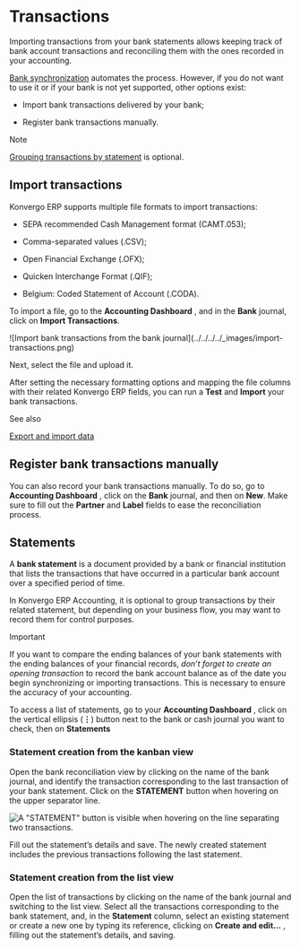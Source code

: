 # Transactions

Importing transactions from your bank statements allows keeping track of bank
account transactions and reconciling them with the ones recorded in your
accounting.

[Bank synchronization](bank_synchronization) automates the process.
However, if you do not want to use it or if your bank is not yet supported,
other options exist:

  * Import bank transactions delivered by your bank;

  * Register bank transactions manually.

<div class="alert alert-primary">
<p class="alert-title">
Note</p><p><a href="#transactions-statements"><span class="std std-ref">Grouping transactions by statement</span></a> is optional.</p>
</div>

## Import transactions

Konvergo ERP supports multiple file formats to import transactions:

  * SEPA recommended Cash Management format (CAMT.053);

  * Comma-separated values (.CSV);

  * Open Financial Exchange (.OFX);

  * Quicken Interchange Format (.QIF);

  * Belgium: Coded Statement of Account (.CODA).

To import a file, go to the **Accounting Dashboard** , and in the **Bank**
journal, click on **Import Transactions**.

![Import bank transactions from the bank journal](../../../../_images/import-
transactions.png)

Next, select the file and upload it.

After setting the necessary formatting options and mapping the file columns
with their related Konvergo ERP fields, you can run a **Test** and **Import** your
bank transactions.

<div class="alert alert-secondary">
<p class="alert-title">
See also</p><p><a href="../../../essentials/export_import_data">Export and import data</a></p>
</div>

## Register bank transactions manually

You can also record your bank transactions manually. To do so, go to
**Accounting Dashboard** , click on the **Bank** journal, and then on **New**.
Make sure to fill out the **Partner** and **Label** fields to ease the
reconciliation process.

## Statements

A **bank statement** is a document provided by a bank or financial institution
that lists the transactions that have occurred in a particular bank account
over a specified period of time.

In Konvergo ERP Accounting, it is optional to group transactions by their related
statement, but depending on your business flow, you may want to record them
for control purposes.

<div class="alert alert-warning">
<p class="alert-title">
Important</p><p>If you want to compare the ending balances of your bank statements with the ending balances of
your financial records, <em>don’t forget to create an opening transaction</em> to record the bank
account balance as of the date you begin synchronizing or importing transactions. This is
necessary to ensure the accuracy of your accounting.</p>
</div>

To access a list of statements, go to your **Accounting Dashboard** , click on
the vertical ellipsis (**⋮**) button next to the bank or cash journal you want
to check, then on **Statements**

### Statement creation from the kanban view

Open the bank reconciliation view by clicking on the name of the bank journal,
and identify the transaction corresponding to the last transaction of your
bank statement. Click on the **STATEMENT** button when hovering on the upper
separator line.

![A "STATEMENT" button is visible when hovering on the line separating two
transactions.](../../../../_images/statements-kanban.png)

Fill out the statement’s details and save. The newly created statement
includes the previous transactions following the last statement.

### Statement creation from the list view

Open the list of transactions by clicking on the name of the bank journal and
switching to the list view. Select all the transactions corresponding to the
bank statement, and, in the **Statement** column, select an existing statement
or create a new one by typing its reference, clicking on **Create and edit…**
, filling out the statement’s details, and saving.

